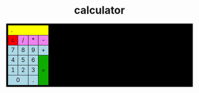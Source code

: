 <!DOCTYPE html>
<html lang="en">
<head>
    <meta charset="UTF-8">
    <meta name="viewport" content="width=device-width, initial-scale=1.0">
    <link rel="stylesheet" href="style.css">
    <title>calculator</title>
</head>
<body>
    <center><h1>calculator</h1>
    <center><table bgcolor="black" border="4" widht="150" hight="700" bordercolor="black">
        <tr>
            <td colspan="4" hight="10" bgcolor="yellow">.</td>
            <tr>
                <td bgcolor="red"><center>c</center></td>
                <td bgcolor="violet"><center>/</center></td>
                <td bgcolor="violet"><center>*</center></td>
                <td bgcolor="violet"><center>-</center></td>                
            </tr>
            <tr>
                <td bgcolor="lightblue"><center>7</center></td>
                <td bgcolor="lightblue"><center>8</center></td>
                <td bgcolor="lightblue"><center>9</center></td>
                <td bgcolor="lightblue"><center>+</center></td>
            </tr>
            <tr>
                <td bgcolor="lightblue"><center>4</center></td>
                <td bgcolor="lightblue"><center>5</center></td>
                <td bgcolor="lightblue"><center>6</center></td>
                <td rowspan="23" bgcolor="peach">=</td>
            </tr>
            <tr>
                <td bgcolor="lightblue"><center>1</center></td>
                <td bgcolor="lightblue"><center>2</center></td>
                <td bgcolor="lightblue"><center>3</center></td>
            </tr>
            <tr>
                <td colspan="2" bgcolor="lightblue"><center>0</center></td>
                <td bgcolor="lightblue"><center>.</center></td>
            </tr>
    </table></center>
</body>
</html>
